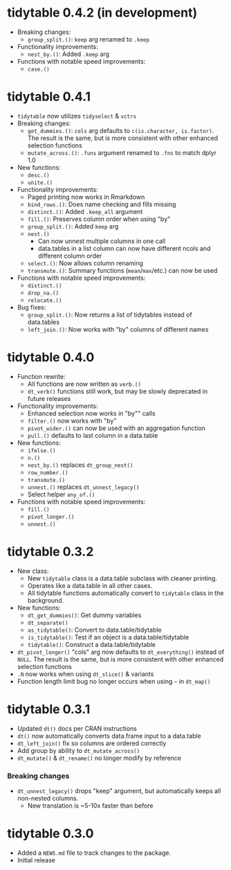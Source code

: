 # tidytable 0.4.2 (in development)

* Breaking changes:
  + `group_split.()`: `keep` arg renamed to `.keep`
* Functionality improvements:
  + `nest_by.()`: Added `.keep` arg
* Functions with notable speed improvements:
  + `case.()`

# tidytable 0.4.1

* `tidytable` now utilizes `tidyselect` & `vctrs`
* Breaking changes:
  + `get_dummies.()`: `cols` arg defaults to `c(is.character, is.factor)`.
  The result is the same, but is more consistent with other enhanced selection functions
  + `mutate_across.()`: `.funs` argument renamed to `.fns` to match dplyr 1.0
* New functions:
  + `desc.()`
  + `unite.()`
* Functionality improvements:
  + Paged printing now works in Rmarkdown
  + `bind_rows.()`: Does name checking and fills missing
  + `distinct.()`: Added `.keep_all` argument
  + `fill.()`: Preserves column order when using "by"
  + `group_split.()`: Added `keep` arg
  + `nest.()`
    - Can now unnest multiple columns in one call
    - data.tables in a list column can now have different ncols
    and different column order
  + `select.()`: Now allows column renaming
  + `transmute.()`: Summary functions (`mean`/`max`/etc.) can now be used
* Functions with notable speed improvements:
  + `distinct.()`
  + `drop_na.()`
  + `relocate.()`
* Bug fixes:
  + `group_split.()`: Now returns a list of tidytables instead of data.tables
  + `left_join.()`: Now works with "by" columns of different names

# tidytable 0.4.0

* Function rewrite:
  + All functions are now written as `verb.()`
  + `dt_verb()` functions still work, but may be slowly deprecated in future releases
* Functionality improvements:
  + Enhanced selection now works in "by"" calls
  + `filter.()` now works with "by"
  + `pivot_wider.()` can now be used with an aggregation function
  + `pull.()` defaults to last column in a data.table
* New functions:
  + `ifelse.()`
  + `n.()`
  + `nest_by.()` replaces `dt_group_nest()`
  + `row_number.()`
  + `transmute.()`
  + `unnest.()` replaces `dt_unnest_legacy()`
  + Select helper `any_of.()`
* Functions with notable speed improvements:
  + `fill.()`
  + `pivot_longer.()`
  + `unnest.()`

# tidytable 0.3.2

* New class:
  + New `tidytable` class is a data.table subclass with cleaner printing.
  + Operates like a data.table in all other cases.
  + All tidytable functions automatically convert to `tidytable` class in the background.
* New functions:
  + `dt_get_dummies()`: Get dummy variables
  + `dt_separate()`
  + `as_tidytable()`: Convert to data.table/tidytable
  + `is_tidytable()`: Test if an object is a data.table/tidytable
  + `tidytable()`: Construct a data.table/tidytable
* `dt_pivot_longer()` "cols" arg now defaults to `dt_everything()` instead of `NULL`. The result is the same, but is more consistent with other enhanced selection functions
* `.N` now works when using `dt_slice()` & variants
* Function length limit bug no longer occurs when using `~` in `dt_map()`

# tidytable 0.3.1

* Updated `dt()` docs per CRAN instructions
* `dt()` now automatically converts data.frame input to a data.table
* `dt_left_join()` fix so columns are ordered correctly
* Add group by ability to `dt_mutate_across()`
* `dt_mutate()` & `dt_rename()` no longer modify by reference

### Breaking changes
* `dt_unnest_legacy()` drops "keep" argument, but automatically keeps all non-nested columns.
  + New translation is ~5-10x faster than before

# tidytable 0.3.0

* Added a `NEWS.md` file to track changes to the package.
* Initial release
